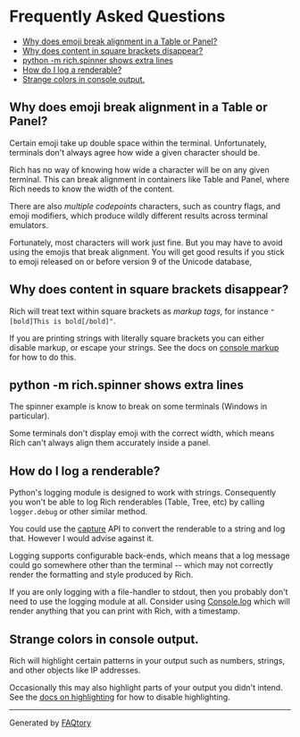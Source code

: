 
# Frequently Asked Questions
- [Why does emoji break alignment in a Table or Panel?](#why-does-emoji-break-alignment-in-a-table-or-panel)
- [Why does content in square brackets disappear?](#why-does-content-in-square-brackets-disappear)
- [python -m rich.spinner shows extra lines](#python--m-rich.spinner-shows-extra-lines)
- [How do I log a renderable?](#how-do-i-log-a-renderable)
- [Strange colors in console output.](#strange-colors-in-console-output.)

<a name="why-does-emoji-break-alignment-in-a-table-or-panel"></a>
## Why does emoji break alignment in a Table or Panel?

Certain emoji take up double space within the terminal. Unfortunately, terminals don't always agree how wide a given character should be.

Rich has no way of knowing how wide a character will be on any given terminal. This can break alignment in containers like Table and Panel, where Rich needs to know the width of the content.

There are also *multiple codepoints* characters, such as country flags, and emoji modifiers, which produce wildly different results across terminal emulators. 

Fortunately, most characters will work just fine. But you may have to avoid using the emojis that break alignment. You will get good results if you stick to emoji released on or before version 9 of the Unicode database,

<a name="why-does-content-in-square-brackets-disappear"></a>
## Why does content in square brackets disappear?

Rich will treat text within square brackets as *markup tags*, for instance `"[bold]This is bold[/bold]"`.

If you are printing strings with literally square brackets you can either disable markup, or escape your strings.
See the docs on [console markup](https://rich.readthedocs.io/en/latest/markup.html) for how to do this.

<a name="python--m-rich.spinner-shows-extra-lines"></a>
## python -m rich.spinner shows extra lines

The spinner example is know to break on some terminals (Windows in particular).

Some terminals don't display emoji with the correct width, which means Rich can't always align them accurately inside a panel.

<a name="how-do-i-log-a-renderable"></a>
## How do I log a renderable?

Python's logging module is designed to work with strings. Consequently you won't be able to log Rich renderables (Table, Tree, etc) by calling `logger.debug` or other similar method.

You could use the [capture](https://rich.readthedocs.io/en/latest/console.html#capturing-output) API to convert the renderable to a string and log that. However I would advise against it.

Logging supports configurable back-ends, which means that a log message could go somewhere other than the terminal -- which may not correctly render the formatting and style produced by Rich.

If you are only logging with a file-handler to stdout, then you probably don't need to use the logging module at all. Consider using [Console.log](https://rich.readthedocs.io/en/latest/reference/console.html#rich.console.Console.log) which will render anything that you can print with Rich, with a timestamp.

<a name="strange-colors-in-console-output."></a>
## Strange colors in console output.

Rich will highlight certain patterns in your output such as numbers, strings, and other objects like IP addresses.

Occasionally this may also highlight parts of your output you didn't intend. See the [docs on highlighting](https://rich.readthedocs.io/en/latest/highlighting.html) for how to disable highlighting.

<hr>

Generated by [FAQtory](https://github.com/willmcgugan/faqtory)
